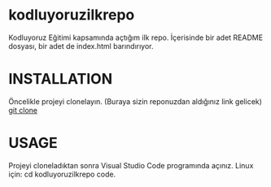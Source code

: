 # kodluyoruzilkrepo
Kodluyoruz Eğitimi kapsamında açtığım ilk repo. İçerisinde bir adet README dosyası, bir adet de index.html barındırıyor.
# INSTALLATION
Öncelikle projeyi clonelayın. (Buraya sizin reponuzdan aldığınız link gelicek)
[git clone](https://github.com/francsieda/kodluyoruzilkrepo.git)
# USAGE
Projeyi cloneladıktan sonra Visual Studio Code programında açınız.
Linux için:
cd kodluyoruzilkrepo
code.
